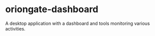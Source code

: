 # oriongate-dashboard
A desktop application with a dashboard and tools monitoring various activities.
